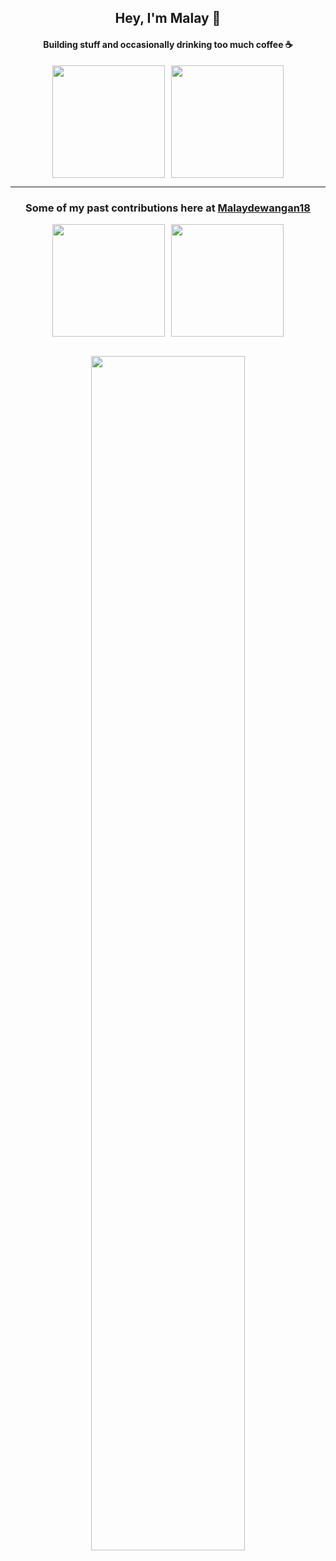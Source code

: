 <h2 align="center">Hey, I'm Malay 👋</h2>

<h4 align="center">Building stuff and occasionally drinking too much coffee ☕</h4>

<div align="center" style="display: flex; justify-content: center; align-items: center; flex-wrap: wrap; gap: 10px;">
  <img src="https://github-readme-stats.vercel.app/api?username=Malaydewangan09&hide_title=false&hide_rank=false&show_icons=true&include_all_commits=true&count_private=true&disable_animations=false&theme=vue" style="height: 180px; width: auto;" />
  <img src="https://streak-stats.demolab.com?user=Malaydewangan09&locale=en&mode=daily&theme=vue&hide_border=false&border_radius=5&order=3" style="height: 180px; width: auto;" />
</div>

<hr/>

<h3 align="center">Some of my past contributions here at <a href="https://github.com/Malaydewangan18">Malaydewangan18</a></h3>

<div align="center" style="display: flex; justify-content: center; align-items: center; flex-wrap: wrap; gap: 10px;">
  <img src="https://streak-stats.demolab.com?user=Malaydewangan18&locale=en&mode=daily&theme=vue&hide_border=false&border_radius=5&order=3&hide_current_streak=true" style="height: 180px; width: auto;" />
  <img src="https://github-readme-stats.vercel.app/api?username=Malaydewangan18&hide_title=false&hide_rank=false&show_icons=true&include_all_commits=true&count_private=true&disable_animations=false&theme=vue" style="height: 180px; width: auto;" />
</div>

<br/>

<p align="center">
  <a href="https://holopin.io/@malaydewangan09">
    <img src="https://holopin.me/malaydewangan09" width="70%" />
  </a>
</p>
